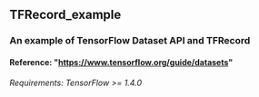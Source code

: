 ## TFRecord_example
### An example of TensorFlow Dataset API and TFRecord
#### Reference: "https://www.tensorflow.org/guide/datasets"
*Requirements: TensorFlow >= 1.4.0*
